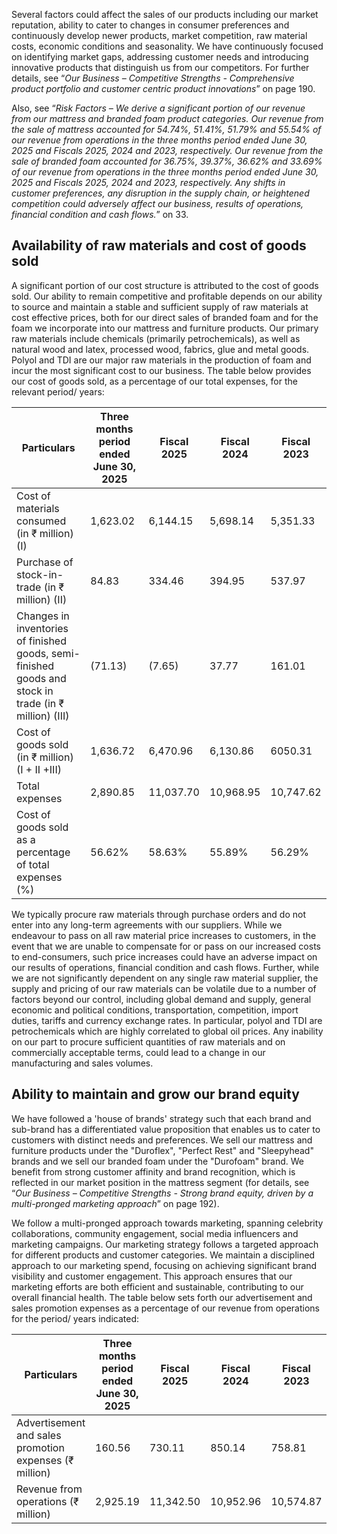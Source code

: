Several factors could affect the sales of our products including our market reputation, ability to cater to changes in consumer preferences and continuously develop newer products, market competition, raw material costs, economic conditions and seasonality. We have continuously focused on identifying market gaps, addressing customer needs and introducing innovative products that distinguish us from our competitors. For further details, see “*Our Business – Competitive Strengths - Comprehensive product portfolio and customer centric product innovations*” on page 190.

Also, see “*Risk Factors – We derive a significant portion of our revenue from our mattress and branded foam product categories. Our revenue from the sale of mattress accounted for 54.74%, 51.41%, 51.79% and 55.54% of our revenue from operations in the three months period ended June 30, 2025 and Fiscals 2025, 2024 and 2023, respectively. Our revenue from the sale of branded foam accounted for 36.75%, 39.37%, 36.62% and 33.69% of our revenue from operations in the three months period ended June 30, 2025 and Fiscals 2025, 2024 and 2023, respectively. Any shifts in customer preferences, any disruption in the supply chain, or heightened competition could adversely affect our business, results of operations, financial condition and cash flows.*” on 33.

## Availability of raw materials and cost of goods sold

A significant portion of our cost structure is attributed to the cost of goods sold. Our ability to remain competitive and profitable depends on our ability to source and maintain a stable and sufficient supply of raw materials at cost effective prices, both for our direct sales of branded foam and for the foam we incorporate into our mattress and furniture products. Our primary raw materials include chemicals (primarily petrochemicals), as well as natural wood and latex, processed wood, fabrics, glue and metal goods. Polyol and TDI are our major raw materials in the production of foam and incur the most significant cost to our business. The table below provides our cost of goods sold, as a percentage of our total expenses, for the relevant period/ years:

<table><thead><tr><th>Particulars</th><th>Three months period ended June 30, 2025</th><th>Fiscal 2025</th><th>Fiscal 2024</th><th>Fiscal 2023</th></tr></thead><tbody><tr><td>Cost of materials consumed (in ₹ million) (I)</td><td>1,623.02</td><td>6,144.15</td><td>5,698.14</td><td>5,351.33</td></tr><tr><td>Purchase of stock-in-trade (in ₹ million) (II)</td><td>84.83</td><td>334.46</td><td>394.95</td><td>537.97</td></tr><tr><td>Changes in inventories of finished goods, semi-finished goods and stock in trade (in ₹ million) (III)</td><td>(71.13)</td><td>(7.65)</td><td>37.77</td><td>161.01</td></tr><tr><td>Cost of goods sold (in ₹ million) (I + II +III)</td><td>1,636.72</td><td>6,470.96</td><td>6,130.86</td><td>6050.31</td></tr><tr><td>Total expenses</td><td>2,890.85</td><td>11,037.70</td><td>10,968.95</td><td>10,747.62</td></tr><tr><td>Cost of goods sold as a percentage of total expenses (%)</td><td>56.62%</td><td>58.63%</td><td>55.89%</td><td>56.29%</td></tr></tbody></table>

We typically procure raw materials through purchase orders and do not enter into any long-term agreements with our suppliers. While we endeavour to pass on all raw material price increases to customers, in the event that we are unable to compensate for or pass on our increased costs to end-consumers, such price increases could have an adverse impact on our results of operations, financial condition and cash flows. Further, while we are not significantly dependent on any single raw material supplier, the supply and pricing of our raw materials can be volatile due to a number of factors beyond our control, including global demand and supply, general economic and political conditions, transportation, competition, import duties, tariffs and currency exchange rates. In particular, polyol and TDI are petrochemicals which are highly correlated to global oil prices. Any inability on our part to procure sufficient quantities of raw materials and on commercially acceptable terms, could lead to a change in our manufacturing and sales volumes.

## Ability to maintain and grow our brand equity

We have followed a 'house of brands' strategy such that each brand and sub-brand has a differentiated value proposition that enables us to cater to customers with distinct needs and preferences. We sell our mattress and furniture products under the "Duroflex", "Perfect Rest" and "Sleepyhead" brands and we sell our branded foam under the "Durofoam" brand. We benefit from strong customer affinity and brand recognition, which is reflected in our market position in the mattress segment (for details, see “*Our Business – Competitive Strengths - Strong brand equity, driven by a multi-pronged marketing approach*” on page 192).

We follow a multi-pronged approach towards marketing, spanning celebrity collaborations, community engagement, social media influencers and marketing campaigns. Our marketing strategy follows a targeted approach for different products and customer categories. We maintain a disciplined approach to our marketing spend, focusing on achieving significant brand visibility and customer engagement. This approach ensures that our marketing efforts are both efficient and sustainable, contributing to our overall financial health. The table below sets forth our advertisement and sales promotion expenses as a percentage of our revenue from operations for the period/ years indicated:

<table><thead><tr><th>Particulars</th><th>Three months period ended June 30, 2025</th><th>Fiscal 2025</th><th>Fiscal 2024</th><th>Fiscal 2023</th></tr></thead><tbody><tr><td>Advertisement and sales promotion expenses (₹ million)</td><td>160.56</td><td>730.11</td><td>850.14</td><td>758.81</td></tr><tr><td>Revenue from operations (₹ million)</td><td>2,925.19</td><td>11,342.50</td><td>10,952.96</td><td>10,574.87</td></tr></tbody></table>